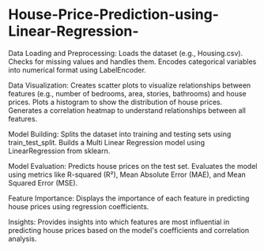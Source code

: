 # House-Price-Prediction-using-Linear-Regression-

Data Loading and Preprocessing:
Loads the dataset (e.g., Housing.csv).
Checks for missing values and handles them.
Encodes categorical variables into numerical format using LabelEncoder.

Data Visualization:
Creates scatter plots to visualize relationships between features (e.g., number of bedrooms, area, stories, bathrooms) and house prices.
Plots a histogram to show the distribution of house prices.
Generates a correlation heatmap to understand relationships between all features.

Model Building:
Splits the dataset into training and testing sets using train_test_split.
Builds a Multi Linear Regression model using LinearRegression from sklearn.

Model Evaluation:
Predicts house prices on the test set.
Evaluates the model using metrics like R-squared (R²), Mean Absolute Error (MAE), and Mean Squared Error (MSE).

Feature Importance:
Displays the importance of each feature in predicting house prices using regression coefficients.

Insights:
Provides insights into which features are most influential in predicting house prices based on the model's coefficients and correlation analysis.
